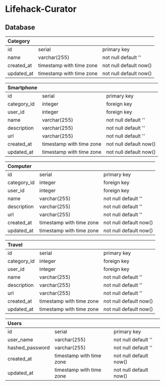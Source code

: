 # Lifehack-Curator

## Database

| Category   |                           |                         |
|:-----------|:--------------------------|:------------------------|
| id         | serial                    | primary key             |
| name       | varchar(255)              | not null default ''     |
| created_at | timestamp with time zone  | not null default now()  |
| updated_at | timestamp with time zone  | not null default now()  |

| Smartphone |                           |                         |
|:-----------|:--------------------------|:------------------------|
| id         | serial                    | primary key             |
| category_id| integer                   | foreign key             |
| user_id    | integer                   | foreign key             |
| name       | varchar(255)              | not null default ''     |
| description| varchar(255)              | not null default ''     |
| url        | varchar(255)              | not null default ''     |
| created_at | timestamp with time zone  | not null default now()  |
| updated_at | timestamp with time zone  | not null default now()  |


| Computer    |                           |                        |
|:------------|:--------------------------|:-----------------------|
| id         | serial                    | primary key             |
| category_id| integer                   | foreign key             |
| user_id    | integer                   | foreign key             |
| name       | varchar(255)              | not null default ''     |
| description| varchar(255)              | not null default ''     |
| url        | varchar(255)              | not null default ''     |
| created_at | timestamp with time zone  | not null default now()  |
| updated_at | timestamp with time zone  | not null default now()  |

| Travel        |                           |                        |
|:--------------|:--------------------------|:-----------------------|
| id           | serial                    | primary key             |
| category_id  | integer                   | foreign key             |
| user_id      | integer                   | foreign key             |
| name         | varchar(255)              | not null default ''     |
| description  | varchar(255)              | not null default ''     |
| url          | varchar(255)              | not null default ''     |
| created_at   | timestamp with time zone  | not null default now()  |
| updated_at   | timestamp with time zone  | not null default now()  |


| Users           |               |                                |
|:----------------|:--------------|:-------------------------------|
| id              | serial        | primary key                    |
| user_name       | varchar(255)  | not null default ''            |
| hashed_password | varchar(255)  | not null default ''            |
| created_at   | timestamp with time zone | not null default now() |
| updated_at   | timestamp with time zone | not null default now() |
